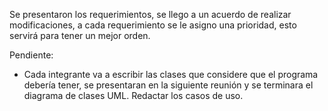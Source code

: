 Se presentaron los requerimientos, se llego a un acuerdo de realizar modificaciones, a cada requerimiento se le asigno una prioridad, esto servirá para tener un mejor orden. 

Pendiente: 
- Cada integrante va a escribir las clases que considere que el programa debería tener, se presentaran en la siguiente reunión y se terminara el diagrama de clases UML. Redactar los casos de uso.
